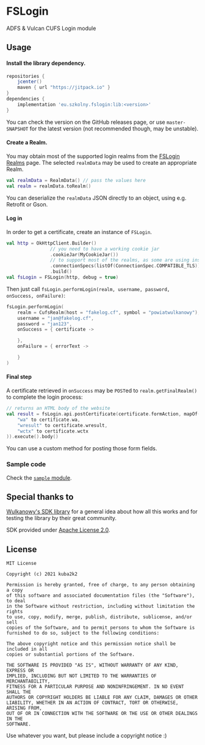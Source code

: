 # FSLogin

ADFS &amp; Vulcan CUFS Login module

## Usage

#### Install the library dependency.

```gradle
repositories {
    jcenter()
    maven { url "https://jitpack.io" }
}
dependencies {
    implementation 'eu.szkolny.fslogin:lib:<version>'
}
```

You can check the version on the GitHub releases page, or use `master-SNAPSHOT` for
the latest version (not recommended though, may be unstable).

#### Create a Realm.

You may obtain most of the supported login realms from the [FSLogin Realms](https://szkolny-eu.github.io/FSLogin/realms/) page.
The selected `realmData` may be used to create an appropriate Realm.

```kotlin
val realmData = RealmData() // pass the values here
val realm = realmData.toRealm()
```

You can deserialize the `realmData` JSON directly to an object, using e.g. Retrofit or Gson.

#### Log in

In order to get a certificate, create an instance of `FSLogin`.

```kotlin
val http = OkHttpClient.Builder()
                // you need to have a working cookie jar
                .cookieJar(MyCookieJar())
                // to support most of the realms, as some are using insecure TLS
                .connectionSpecs(listOf(ConnectionSpec.COMPATIBLE_TLS))
                .build()
val fsLogin = FSLogin(http, debug = true)
```

Then just call `fsLogin.performLogin(realm, username, password, onSuccess, onFailure)`:

```kotlin
fsLogin.performLogin(
    realm = CufsRealm(host = "fakelog.cf", symbol = "powiatwulkanowy"),
    username = "jan@fakelog.cf",
    password = "jan123",
    onSuccess = { certificate -> 

    },
    onFailure = { errorText ->

    }
)
```

#### Final step

A certificate retrieved in `onSuccess` may be `POST`ed to `realm.getFinalRealm()` to complete the login process:

```kotlin
// returns an HTML body of the website
val result = fsLogin.api.postCertificate(certificate.formAction, mapOf(
    "wa" to certificate.wa,
    "wresult" to certificate.wresult,
    "wctx" to certificate.wctx
)).execute().body()
```

You can use a custom method for posting those form fields.

### Sample code

Check the [`sample` module](https://github.com/kuba2k2/FSLogin/blob/master/sample/src/main/kotlin/pl/szczodrzynski/fslogin/Main.kt).

## Special thanks to

[Wulkanowy's SDK library](https://github.com/wulkanowy/sdk) for a general idea
about how all this works and for testing the library by their great community.

SDK provided under [Apache License 2.0](https://github.com/wulkanowy/sdk/blob/master/LICENSE).

## License

```
MIT License

Copyright (c) 2021 kuba2k2

Permission is hereby granted, free of charge, to any person obtaining a copy
of this software and associated documentation files (the "Software"), to deal
in the Software without restriction, including without limitation the rights
to use, copy, modify, merge, publish, distribute, sublicense, and/or sell
copies of the Software, and to permit persons to whom the Software is
furnished to do so, subject to the following conditions:

The above copyright notice and this permission notice shall be included in all
copies or substantial portions of the Software.

THE SOFTWARE IS PROVIDED "AS IS", WITHOUT WARRANTY OF ANY KIND, EXPRESS OR
IMPLIED, INCLUDING BUT NOT LIMITED TO THE WARRANTIES OF MERCHANTABILITY,
FITNESS FOR A PARTICULAR PURPOSE AND NONINFRINGEMENT. IN NO EVENT SHALL THE
AUTHORS OR COPYRIGHT HOLDERS BE LIABLE FOR ANY CLAIM, DAMAGES OR OTHER
LIABILITY, WHETHER IN AN ACTION OF CONTRACT, TORT OR OTHERWISE, ARISING FROM,
OUT OF OR IN CONNECTION WITH THE SOFTWARE OR THE USE OR OTHER DEALINGS IN THE
SOFTWARE.
```

Use whatever you want, but please include a copyright notice :)
